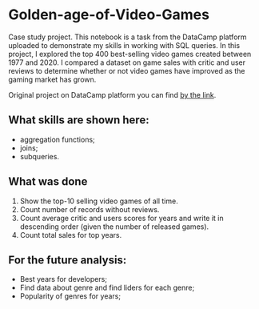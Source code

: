 # Golden-age-of-Video-Games

Case study project.
This notebook is a task from the DataCamp platform uploaded to demonstrate my skills in working with SQL queries.
In this project, I explored the top 400 best-selling video games created between 1977 and 2020. I compared a dataset on game sales with critic and user reviews to determine whether or not video games have improved as the gaming market has grown.

Original project on DataCamp platform you can find [by the link](https://app.datacamp.com/learn/projects/1413).

## What skills are shown here:
- aggregation functions;
- joins;
- subqueries.


## What was done
1. Show the top-10 selling video games of all time.
2. Count number of records without reviews. 
3. Count average critic and users scores for years and write it in descending order (given the number of released games).
4. Count total sales for top years. 

## For the future analysis: 
- Best years for developers;
- Find data about genre and find liders for each genre;
- Popularity of genres for years;
